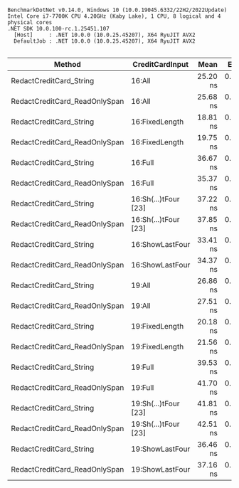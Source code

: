 ```

BenchmarkDotNet v0.14.0, Windows 10 (10.0.19045.6332/22H2/2022Update)
Intel Core i7-7700K CPU 4.20GHz (Kaby Lake), 1 CPU, 8 logical and 4 physical cores
.NET SDK 10.0.100-rc.1.25451.107
  [Host]     : .NET 10.0.0 (10.0.25.45207), X64 RyuJIT AVX2
  DefaultJob : .NET 10.0.0 (10.0.25.45207), X64 RyuJIT AVX2


```
| Method                        | CreditCardInput      | Mean     | Error    | StdDev   | Gen0   | Allocated |
|------------------------------ |--------------------- |---------:|---------:|---------:|-------:|----------:|
| RedactCreditCard_String       | 16:All               | 25.20 ns | 0.206 ns | 0.192 ns | 0.0134 |      56 B |
| RedactCreditCard_ReadOnlySpan | 16:All               | 25.68 ns | 0.105 ns | 0.098 ns | 0.0134 |      56 B |
| RedactCreditCard_String       | 16:FixedLength       | 18.81 ns | 0.093 ns | 0.087 ns |      - |         - |
| RedactCreditCard_ReadOnlySpan | 16:FixedLength       | 19.75 ns | 0.217 ns | 0.203 ns |      - |         - |
| RedactCreditCard_String       | 16:Full              | 36.67 ns | 0.354 ns | 0.332 ns | 0.0134 |      56 B |
| RedactCreditCard_ReadOnlySpan | 16:Full              | 35.37 ns | 0.114 ns | 0.095 ns | 0.0134 |      56 B |
| RedactCreditCard_String       | 16:Sh(...)tFour [23] | 37.22 ns | 0.287 ns | 0.255 ns | 0.0134 |      56 B |
| RedactCreditCard_ReadOnlySpan | 16:Sh(...)tFour [23] | 37.85 ns | 0.134 ns | 0.112 ns | 0.0134 |      56 B |
| RedactCreditCard_String       | 16:ShowLastFour      | 33.41 ns | 0.107 ns | 0.100 ns | 0.0134 |      56 B |
| RedactCreditCard_ReadOnlySpan | 16:ShowLastFour      | 34.37 ns | 0.196 ns | 0.174 ns | 0.0134 |      56 B |
| RedactCreditCard_String       | 19:All               | 26.86 ns | 0.190 ns | 0.169 ns | 0.0153 |      64 B |
| RedactCreditCard_ReadOnlySpan | 19:All               | 27.51 ns | 0.105 ns | 0.093 ns | 0.0153 |      64 B |
| RedactCreditCard_String       | 19:FixedLength       | 20.18 ns | 0.094 ns | 0.088 ns |      - |         - |
| RedactCreditCard_ReadOnlySpan | 19:FixedLength       | 21.56 ns | 0.118 ns | 0.098 ns |      - |         - |
| RedactCreditCard_String       | 19:Full              | 39.53 ns | 0.249 ns | 0.233 ns | 0.0153 |      64 B |
| RedactCreditCard_ReadOnlySpan | 19:Full              | 41.70 ns | 0.185 ns | 0.173 ns | 0.0153 |      64 B |
| RedactCreditCard_String       | 19:Sh(...)tFour [23] | 41.81 ns | 0.315 ns | 0.263 ns | 0.0153 |      64 B |
| RedactCreditCard_ReadOnlySpan | 19:Sh(...)tFour [23] | 42.51 ns | 0.254 ns | 0.238 ns | 0.0153 |      64 B |
| RedactCreditCard_String       | 19:ShowLastFour      | 36.46 ns | 0.141 ns | 0.110 ns | 0.0153 |      64 B |
| RedactCreditCard_ReadOnlySpan | 19:ShowLastFour      | 37.16 ns | 0.140 ns | 0.124 ns | 0.0153 |      64 B |
